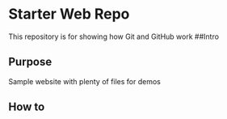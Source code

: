 # Starter Web Repo

This repository is for showing how Git and GitHub work
##Intro

## Purpose

Sample website with plenty of files for demos

## How to